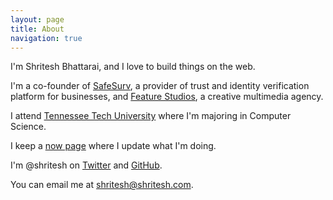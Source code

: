 ```yaml
---
layout: page
title: About
navigation: true
---
```


I'm Shritesh Bhattarai, and I love to build things on the web.

I'm a co-founder of [SafeSurv][1], a provider of trust and identity verification
platform for businesses, and [Feature Studios][2], a creative multimedia agency.

I attend [Tennessee Tech University][3] where I'm majoring in Computer Science.

I keep a [now page][4] where I update what I'm doing.

I'm @shritesh on [Twitter][5] and [GitHub][6].

You can email me at [shritesh@shritesh.com][7].

[1]: https://safesurv.com
[2]: http://featurestudios.com
[3]: https://tntech.edu
[4]: /now
[5]: https://twitter.com/shritesh
[6]: https://github.com/shritesh
[7]: mailto:shritesh@shritesh.com
